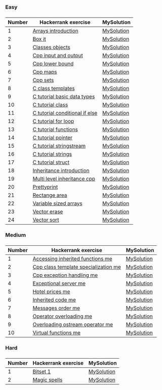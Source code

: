 <H3>Easy<H3>

|Number| Hackerrank exercise | MySolution |
|------|---------------------|------------|
|1|[Arrays introduction ](https://www.hackerrank.com/challenges/arrays-introduction/problem)|[MySolution](../master/MySolution/arrays_introduction_easy.h)|
|2|[Box it ](https://www.hackerrank.com/challenges/box-it/problem)|[MySolution](../master/MySolution/box_it_easy.h)|
|3|[Classes objects ](https://www.hackerrank.com/challenges/classes-objects/problem)|[MySolution](../master/MySolution/classes_objects_easy.h)|
|4|[Cpp input and output ](https://www.hackerrank.com/challenges/cpp-input-and-output/problem)|[MySolution](../master/MySolution/cpp_input_and_output_easy.h)|
|5|[Cpp lower bound ](https://www.hackerrank.com/challenges/cpp-lower-bound/problem)|[MySolution](../master/MySolution/cpp_lower_bound_easy.h)|
|6|[Cpp maps ](https://www.hackerrank.com/challenges/cpp-maps/problem)|[MySolution](../master/MySolution/cpp_maps_easy.h)|
|7|[Cpp sets ](https://www.hackerrank.com/challenges/cpp-sets/problem)|[MySolution](../master/MySolution/cpp_sets_easy.h)|
|8|[C class templates ](https://www.hackerrank.com/challenges/c-class-templates/problem)|[MySolution](../master/MySolution/c_class_templates_easy.h)|
|9|[C tutorial basic data types ](https://www.hackerrank.com/challenges/c-tutorial-basic-data-types/problem)|[MySolution](../master/MySolution/c_tutorial_basic_data_types_easy.h)|
|10|[C tutorial class ](https://www.hackerrank.com/challenges/c-tutorial-class/problem)|[MySolution](../master/MySolution/c_tutorial_class_easy.h)|
|11|[C tutorial conditional if else ](https://www.hackerrank.com/challenges/c-tutorial-conditional-if-else/problem)|[MySolution](../master/MySolution/c_tutorial_conditional_if_else_easy.h)|
|12|[C tutorial for loop ](https://www.hackerrank.com/challenges/c-tutorial-for-loop/problem)|[MySolution](../master/MySolution/c_tutorial_for_loop_easy.h)|
|13|[C tutorial functions ](https://www.hackerrank.com/challenges/c-tutorial-functions/problem)|[MySolution](../master/MySolution/c_tutorial_functions_easy.h)|
|14|[C tutorial pointer ](https://www.hackerrank.com/challenges/c-tutorial-pointer/problem)|[MySolution](../master/MySolution/c_tutorial_pointer_easy.h)|
|15|[C tutorial stringstream ](https://www.hackerrank.com/challenges/c-tutorial-stringstream/problem)|[MySolution](../master/MySolution/c_tutorial_stringstream_easy.h)|
|16|[C tutorial strings ](https://www.hackerrank.com/challenges/c-tutorial-strings/problem)|[MySolution](../master/MySolution/c_tutorial_strings_easy.h)|
|17|[C tutorial struct ](https://www.hackerrank.com/challenges/c-tutorial-struct/problem)|[MySolution](../master/MySolution/c_tutorial_struct_easy.h)|
|18|[Inheritance introduction ](https://www.hackerrank.com/challenges/inheritance-introduction/problem)|[MySolution](../master/MySolution/inheritance_introduction_easy.h)|
|19|[Multi level inheritance cpp ](https://www.hackerrank.com/challenges/multi-level-inheritance-cpp/problem)|[MySolution](../master/MySolution/multi_level_inheritance_cpp_easy.h)|
|20|[Prettyprint ](https://www.hackerrank.com/challenges/prettyprint/problem)|[MySolution](../master/MySolution/prettyprint_easy.h)|
|21|[Rectange area ](https://www.hackerrank.com/challenges/rectange-area/problem)|[MySolution](../master/MySolution/rectange_area_easy.h)|
|22|[Variable sized arrays ](https://www.hackerrank.com/challenges/variable-sized-arrays/problem)|[MySolution](../master/MySolution/variable_sized_arrays_easy.h)|
|23|[Vector erase ](https://www.hackerrank.com/challenges/vector-erase/problem)|[MySolution](../master/MySolution/vector_erase_easy.h)|
|24|[Vector sort ](https://www.hackerrank.com/challenges/vector-sort/problem)|[MySolution](../master/MySolution/vector_sort_easy.h)|


<H3>Medium<H3>

|Number| Hackerrank exercise | MySolution |
|------|---------------------|------------|
|1|[Accessing inherited functions me](https://www.hackerrank.com/challenges/accessing-inherited-functions-m/problem)|[MySolution](../master/MySolution/accessing_inherited_functions_medium.h)|
|2|[Cpp class template specialization me](https://www.hackerrank.com/challenges/cpp-class-template-specialization-m/problem)|[MySolution](../master/MySolution/cpp_class_template_specialization_medium.h)|
|3|[Cpp exception handling me](https://www.hackerrank.com/challenges/cpp-exception-handling-m/problem)|[MySolution](../master/MySolution/cpp_exception_handling_medium.h)|
|4|[Exceptional server me](https://www.hackerrank.com/challenges/exceptional-server-m/problem)|[MySolution](../master/MySolution/exceptional_server_medium.h)|
|5|[Hotel prices me](https://www.hackerrank.com/challenges/hotel-prices-m/problem)|[MySolution](../master/MySolution/hotel_prices_medium.h)|
|6|[Inherited code me](https://www.hackerrank.com/challenges/inherited-code-m/problem)|[MySolution](../master/MySolution/inherited_code_medium.h)|
|7|[Messages order me](https://www.hackerrank.com/challenges/messages-order-m/problem)|[MySolution](../master/MySolution/messages_order_medium.h)|
|8|[Operator overloading me](https://www.hackerrank.com/challenges/operator-overloading-m/problem)|[MySolution](../master/MySolution/operator_overloading_medium.h)|
|9|[Overloading ostream operator me](https://www.hackerrank.com/challenges/overloading-ostream-operator-m/problem)|[MySolution](../master/MySolution/overloading_ostream_operator_medium.h)|
|10|[Virtual functions me](https://www.hackerrank.com/challenges/virtual-functions-m/problem)|[MySolution](../master/MySolution/virtual_functions_medium.h)|


<H3>Hard<H3>

|Number| Hackerrank exercise | MySolution |
|------|---------------------|------------|
|1|[Bitset 1 ](https://www.hackerrank.com/challenges/bitset-1/problem)|[MySolution](../master/MySolution/bitset_1_hard.h)|
|2|[Magic spells ](https://www.hackerrank.com/challenges/magic-spells/problem)|[MySolution](../master/MySolution/magic_spells_hard.h)|
